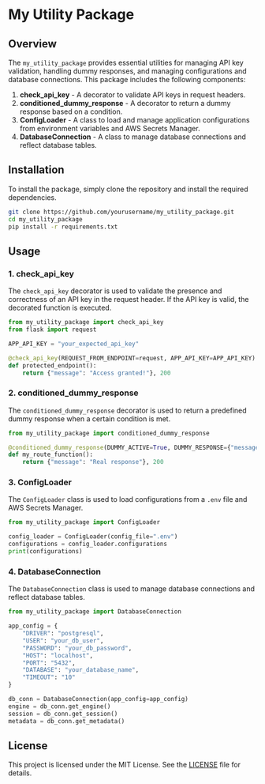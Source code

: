 
# My Utility Package

## Overview
The `my_utility_package` provides essential utilities for managing API key validation, handling dummy responses, and managing configurations and database connections. This package includes the following components:

1. **check_api_key** - A decorator to validate API keys in request headers.
2. **conditioned_dummy_response** - A decorator to return a dummy response based on a condition.
3. **ConfigLoader** - A class to load and manage application configurations from environment variables and AWS Secrets Manager.
4. **DatabaseConnection** - A class to manage database connections and reflect database tables.

## Installation

To install the package, simply clone the repository and install the required dependencies.

```bash
git clone https://github.com/yourusername/my_utility_package.git
cd my_utility_package
pip install -r requirements.txt
```

## Usage

### 1. check_api_key

The `check_api_key` decorator is used to validate the presence and correctness of an API key in the request header. If the API key is valid, the decorated function is executed.

```python
from my_utility_package import check_api_key
from flask import request

APP_API_KEY = "your_expected_api_key"

@check_api_key(REQUEST_FROM_ENDPOINT=request, APP_API_KEY=APP_API_KEY)
def protected_endpoint():
    return {"message": "Access granted!"}, 200
```

### 2. conditioned_dummy_response

The `conditioned_dummy_response` decorator is used to return a predefined dummy response when a certain condition is met.

```python
from my_utility_package import conditioned_dummy_response

@conditioned_dummy_response(DUMMY_ACTIVE=True, DUMMY_RESPONSE={"message": "This is a dummy response"})
def my_route_function():
    return {"message": "Real response"}, 200
```

### 3. ConfigLoader

The `ConfigLoader` class is used to load configurations from a `.env` file and AWS Secrets Manager.

```python
from my_utility_package import ConfigLoader

config_loader = ConfigLoader(config_file=".env")
configurations = config_loader.configurations
print(configurations)
```

### 4. DatabaseConnection

The `DatabaseConnection` class is used to manage database connections and reflect database tables.

```python
from my_utility_package import DatabaseConnection

app_config = {
    "DRIVER": "postgresql",
    "USER": "your_db_user",
    "PASSWORD": "your_db_password",
    "HOST": "localhost",
    "PORT": "5432",
    "DATABASE": "your_database_name",
    "TIMEOUT": "10"
}

db_conn = DatabaseConnection(app_config=app_config)
engine = db_conn.get_engine()
session = db_conn.get_session()
metadata = db_conn.get_metadata()
```

## License

This project is licensed under the MIT License. See the [LICENSE](LICENSE) file for details.
